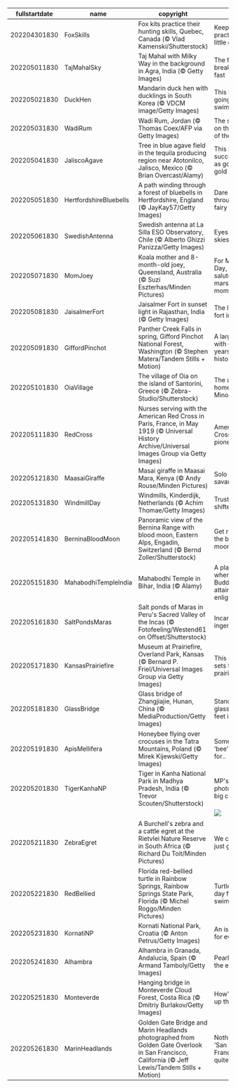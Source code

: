 |fullstartdate|name|copyright|title|image|
|--|--|--|--|--|
202204301830|FoxSkills|Fox kits practice their hunting skills, Quebec, Canada (© Vlad Kamenski/Shutterstock)|Keep practicing, little guy|![](/en-IN/2022/05/202204301830FoxSkills.jpg)|
202205011830|TajMahalSky|Taj Mahal with Milky Way in the background in Agra, India (© Getty Images)|The festival of breaking the fast|![](/en-IN/2022/05/202205011830TajMahalSky.jpg)|
202205021830|DuckHen|Mandarin duck hen with ducklings in South Korea (© VDCM image/Getty Images)|This lesson is going swimmingly|![](/en-IN/2022/05/202205021830DuckHen.jpg)|
202205031830|WadiRum|Wadi Rum, Jordan (© Thomas Coex/AFP via Getty Images)|The sun sets on the Valley of the Moon|![](/en-IN/2022/05/202205031830WadiRum.jpg)|
202205041830|JaliscoAgave|Tree in blue agave field in the tequila producing region near Atotonilco, Jalisco, Mexico (© Brian Overcast/Alamy)|This blue succulent is as good as gold here|![](/en-IN/2022/05/202205041830JaliscoAgave.jpg)|
202205051830|HertfordshireBluebells|A path winding through a forest of bluebells in Hertfordshire, England (© JayKay57/Getty Images)|Dare to tread through the fairy flower?|![](/en-IN/2022/05/202205051830HertfordshireBluebells.jpg)|
202205061830|SwedishAntenna|Swedish antenna at La Silla ESO Observatory, Chile (© Alberto Ghizzi Panizza/Getty Images)|Eyes on the skies|![](/en-IN/2022/05/202205061830SwedishAntenna.jpg)|
202205071830|MomJoey|Koala mother and 8-month-old joey, Queensland, Australia (© Suzi Eszterhas/Minden Pictures)|For Mother’s Day, we salute these marsupial moms|![](/en-IN/2022/05/202205071830MomJoey.jpg)|
202205081830|JaisalmerFort|Jaisalmer Fort in sunset light in Rajasthan, India (© Getty Images)|The last living fort in India|![](/en-IN/2022/05/202205081830JaisalmerFort.jpg)|
202205091830|GiffordPinchot|Panther Creek Falls in spring, Gifford Pinchot National Forest, Washington (© Stephen Matera/Tandem Stills + Motion)|A large forest with 6,000 of years of history|![](/en-IN/2022/05/202205091830GiffordPinchot.jpg)|
202205101830|OiaVillage|The village of Oia on the island of Santorini, Greece (© Zebra-Studio/Shutterstock)|The ancient home of the Minoans|![](/en-IN/2022/05/202205101830OiaVillage.jpg)|
202205111830|RedCross|Nurses serving with the American Red Cross in Paris, France, in May 1919 (© Universal History Archive/Universal Images Group via Getty Images)|American Red Cross pioneers|![](/en-IN/2022/05/202205111830RedCross.jpg)|
202205121830|MaasaiGiraffe|Masai giraffe in Maasai Mara, Kenya (© Andy Rouse/Minden Pictures)|Solo on the savannah|![](/en-IN/2022/05/202205121830MaasaiGiraffe.jpg)|
202205131830|WindmillDay|Windmills, Kinderdijk, Netherlands (© Achim Thomae/Getty Images)|Trusty water-shifters|![](/en-IN/2022/05/202205131830WindmillDay.jpg)|
202205141830|BerninaBloodMoon|Panoramic view of the Bernina Range with blood moon, Eastern Alps, Engadin, Switzerland (© Bernd Zoller/Shutterstock)|Get ready for the blood moon|![](/en-IN/2022/05/202205141830BerninaBloodMoon.jpg)|
202205151830|MahabodhiTempleIndia|Mahabodhi Temple in Bihar, India (© Alamy)|A place where Buddha attained enlightenment|![](/en-IN/2022/05/202205151830MahabodhiTempleIndia.jpg)|
202205161830|SaltPondsMaras|Salt ponds of Maras in Peru's Sacred Valley of the Incas (© Fotofeeling/Westend61 on Offset/Shutterstock)|Incan ingenuity|![](/en-IN/2022/05/202205161830SaltPondsMaras.jpg)|
202205171830|KansasPrairiefire|Museum at Prairiefire, Overland Park, Kansas (© Bernard P. Friel/Universal Images Group via Getty Images)|This museum sets the prairie on fire|![](/en-IN/2022/05/202205171830KansasPrairiefire.jpg)|
202205181830|GlassBridge|Glass bridge of Zhangjiajie, Hunan, China (© MediaProduction/Getty Images)|Standing on glass 900+ feet in the air|![](/en-IN/2022/05/202205181830GlassBridge.jpg)|
202205191830|ApisMellifera|Honeybee flying over crocuses in the Tatra Mountains, Poland (© Mirek Kijewski/Getty Images)|Something to ‘bee’ thankful for..|![](/en-IN/2022/05/202205191830ApisMellifera.jpg)|
202205201830|TigerKanhaNP|Tiger in Kanha National Park in Madhya Pradesh, India (© Trevor Scouten/Shutterstock)|MP's most photographed big cat|![](/en-IN/2022/05/202205201830TigerKanhaNP.jpg)|
||||![](/en-IN/2022/05/.jpg)|
202205211830|ZebraEgret|A Burchell's zebra and a cattle egret at the Rietvlei Nature Reserve in South Africa (© Richard Du Toit/Minden Pictures)|We can all just get along|![](/en-IN/2022/05/202205211830ZebraEgret.jpg)|
202205221830|RedBellied|Florida red-bellied turtle in Rainbow Springs, Rainbow Springs State Park, Florida (© Michel Roggo/Minden Pictures)|Turtle-y nice day for a swim|![](/en-IN/2022/05/202205221830RedBellied.jpg)|
202205231830|KornatiNP|Kornati National Park, Croatia (© Anton Petrus/Getty Images)|An island park for everyone|![](/en-IN/2022/05/202205231830KornatiNP.jpg)|
202205241830|Alhambra|Alhambra in Granada, Andalucia, Spain (© Armand Tamboly/Getty Images)|Pearl among the emeralds|![](/en-IN/2022/05/202205241830Alhambra.jpg)|
202205251830|Monteverde|Hanging bridge in Monteverde Cloud Forest, Costa Rica (© Dmitriy Burlakov/Getty Images)|How’s the air up there?|![](/en-IN/2022/05/202205251830Monteverde.jpg)|
202205261830|MarinHeadlands|Golden Gate Bridge and Marin Headlands photographed from Golden Gate Overlook in San Francisco, California (© Jeff Lewis/Tandem Stills + Motion)|Nothing says ‘San Francisco’ quite like...|![](/en-IN/2022/05/202205261830MarinHeadlands.jpg)|
